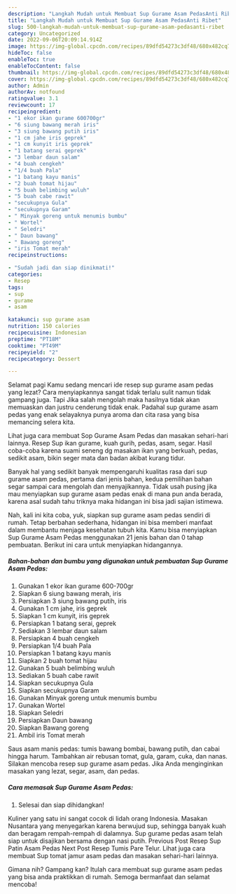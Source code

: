 ```yaml
---
description: "Langkah Mudah untuk Membuat Sup Gurame Asam PedasAnti Ribet"
title: "Langkah Mudah untuk Membuat Sup Gurame Asam PedasAnti Ribet"
slug: 500-langkah-mudah-untuk-membuat-sup-gurame-asam-pedasanti-ribet
category: Uncategorized
date: 2022-09-06T20:09:14.914Z
image: https://img-global.cpcdn.com/recipes/89dfd54273c3df48/680x482cq70/sup-gurame-asam-pedas-foto-resep-utama.jpg
hideToc: false
enableToc: true
enableTocContent: false
thumbnail: https://img-global.cpcdn.com/recipes/89dfd54273c3df48/680x482cq70/sup-gurame-asam-pedas-foto-resep-utama.jpg
cover: https://img-global.cpcdn.com/recipes/89dfd54273c3df48/680x482cq70/sup-gurame-asam-pedas-foto-resep-utama.jpg
author: Admin
authorAv: notfound
ratingvalue: 3.1
reviewcount: 17
recipeingredient:
- "1 ekor ikan gurame 600700gr"
- "6 siung bawang merah iris"
- "3 siung bawang putih iris"
- "1 cm jahe iris geprek"
- "1 cm kunyit iris geprek"
- "1 batang serai geprek"
- "3 lembar daun salam"
- "4 buah cengkeh"
- "1/4 buah Pala"
- "1 batang kayu manis"
- "2 buah tomat hijau"
- "5 buah belimbing wuluh"
- "5 buah cabe rawit"
- "secukupnya Gula"
- "secukupnya Garam"
- " Minyak goreng untuk menumis bumbu"
- " Wortel"
- " Seledri"
- " Daun bawang"
- " Bawang goreng"
- "iris Tomat merah"
recipeinstructions:

- "Sudah jadi dan siap dinikmati!"
categories:
- Resep
tags:
- sup
- gurame
- asam

katakunci: sup gurame asam 
nutrition: 150 calories
recipecuisine: Indonesian
preptime: "PT18M"
cooktime: "PT49M"
recipeyield: "2"
recipecategory: Dessert

---
```



Selamat pagi Kamu sedang mencari ide resep sup gurame asam pedas yang lezat? Cara menyiapkannya sangat tidak terlalu sulit namun tidak gampang juga. Tapi Jika salah mengolah maka hasilnya tidak akan memuaskan dan justru cenderung tidak enak. Padahal sup gurame asam pedas yang enak selayaknya punya aroma dan cita rasa yang bisa memancing selera kita.


Lihat juga cara membuat Sop Gurame Asam Pedas dan masakan sehari-hari lainnya. Resep Sup ikan gurame, kuah gurih, pedas, asam, segar. Hasil coba-coba karena suami seneng dg masakan ikan yang berkuah, pedas, sedikit asam, bikin seger mata dan badan akibat kurang tidur.

Banyak hal yang sedikit banyak mempengaruhi kualitas rasa dari sup gurame asam pedas, pertama dari jenis bahan, kedua pemilihan bahan segar sampai cara mengolah dan menyajikannya. Tidak usah pusing jika mau menyiapkan sup gurame asam pedas enak di mana pun anda berada, karena asal sudah tahu triknya maka hidangan ini bisa jadi sajian istimewa.


Nah, kali ini kita coba, yuk, siapkan sup gurame asam pedas sendiri di rumah. Tetap berbahan sederhana, hidangan ini bisa memberi manfaat dalam membantu menjaga kesehatan tubuh kita. Kamu bisa menyiapkan Sup Gurame Asam Pedas menggunakan 21 jenis bahan dan 0 tahap pembuatan. Berikut ini cara untuk menyiapkan hidangannya.

<!--inarticleads1-->

##### Bahan-bahan dan bumbu yang digunakan untuk pembuatan Sup Gurame Asam Pedas:

1. Gunakan 1 ekor ikan gurame 600-700gr
1. Siapkan 6 siung bawang merah, iris
1. Persiapkan 3 siung bawang putih, iris
1. Gunakan 1 cm jahe, iris geprek
1. Siapkan 1 cm kunyit, iris geprek
1. Persiapkan 1 batang serai, geprek
1. Sediakan 3 lembar daun salam
1. Persiapkan 4 buah cengkeh
1. Persiapkan 1/4 buah Pala
1. Persiapkan 1 batang kayu manis
1. Siapkan 2 buah tomat hijau
1. Gunakan 5 buah belimbing wuluh
1. Sediakan 5 buah cabe rawit
1. Siapkan secukupnya Gula
1. Siapkan secukupnya Garam
1. Gunakan  Minyak goreng untuk menumis bumbu
1. Gunakan  Wortel
1. Siapkan  Seledri
1. Persiapkan  Daun bawang
1. Siapkan  Bawang goreng
1. Ambil iris Tomat merah


Saus asam manis pedas: tumis bawang bombai, bawang putih, dan cabai hingga harum. Tambahkan air rebusan tomat, gula, garam, cuka, dan nanas. Silakan mencoba resep sup gurame asam pedas. Jika Anda menginginkan masakan yang lezat, segar, asam, dan pedas. 

<!--inarticleads2-->

##### Cara memasak Sup Gurame Asam Pedas:


1. Selesai dan siap dihidangkan!

Kuliner yang satu ini sangat cocok di lidah orang Indonesia. Masakan Nusantara yang menyegarkan karena berwujud sup, sehingga banyak kuah dan beragam rempah-rempah di dalamnya. Sup gurame pedas asam telah siap untuk disajikan bersama dengan nasi putih. Previous Post Resep Sup Patin Asam Pedas Next Post Resep Tumis Pare Telur. Lihat juga cara membuat Sup tomat jamur asam pedas dan masakan sehari-hari lainnya. 

Gimana nih? Gampang kan? Itulah cara membuat sup gurame asam pedas yang bisa anda praktikkan di rumah. Semoga bermanfaat dan selamat mencoba!
